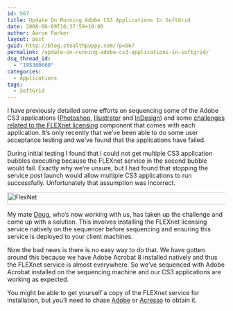 ```yaml
---
id: 567
title: Update On Running Adobe CS3 Applications In SoftGrid
date: 2008-06-09T16:37:59+10:00
author: Aaron Parker
layout: post
guid: http://blog.stealthpuppy.com/?p=567
permalink: /update-on-running-adobe-cs3-applications-in-softgrid/
dsq_thread_id:
  - "195380660"
categories:
  - Applications
tags:
  - SoftGrid
---
```

I have previously detailed some efforts on sequencing some of the Adobe CS3 applications ([Photoshop](http://stealthpuppy.com/virtualisation/sequencing-adobe-photoshop-cs3), [Illustrator](http://stealthpuppy.com/virtualisation/sequencing-adobe-illustrator-cs3) and [InDesign](http://stealthpuppy.com/virtualisation/sequencing-adobe-indesign-cs3)) and some [challenges related to the FLEXnet licensing](http://stealthpuppy.com/virtualisation/addressing-licensing-issues-with-adobe-cs3-apps-on-softgrid) component that comes with each application. It&#8217;s only recently that we&#8217;ve been able to do some user acceptance testing and we&#8217;ve found that the applications have failed.

During initial testing I found that I could not get multiple CS3 application bubbles executing because the FLEXnet service in the second bubble would fail. Exactly why we&#8217;re unsure, but I had found that stopping the service post launch would allow multiple CS3 applications to run successfully. Unfortunately that assumption was incorrect.

<img src="http://stealthpuppy.com/wp-content/uploads/2008/06/flexnet.png" border="0" alt="FlexNet" width="599" height="28" /> 

My mate [Doug](http://www.dougandjodie.com/), who&#8217;s now working with us, has taken up the challenge and come up with a solution. This involves installing the FLEXnet licensing service natively on the sequencer before sequencing and ensuring this service is deployed to your client machines.

Now the bad news is there is no easy way to do that. We have gotten around this because we have Adobe Acrobat 8 installed natively and thus the FLEXnet service is almost everywhere. So we&#8217;ve sequenced with Adobe Acrobat installed on the sequencing machine and our CS3 applications are working as expected.

You might be able to get yourself a copy of the FLEXnet service for installation, but you&#8217;ll need to chase [Adobe](http://www.adobe.com/) or [Acresso](http://www.acresso.com/) to obtain it.